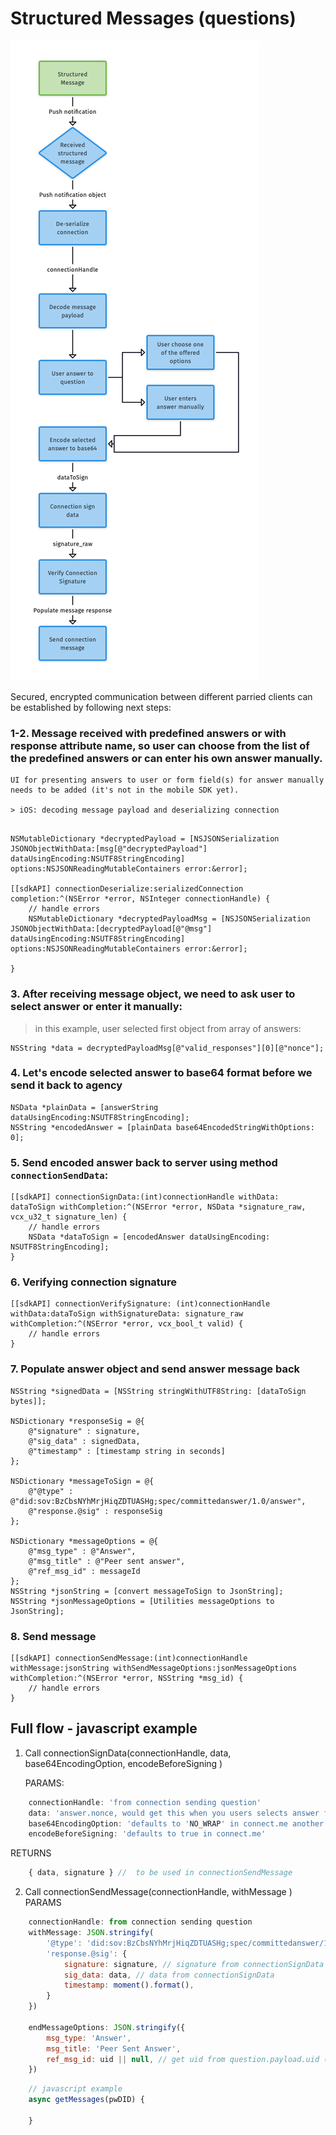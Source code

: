 # Structured Messages (questions)

![](wiki-images/StructuredMessage.png)

Secured, encrypted communication between different parried clients can be established by following next steps: 

### 1-2. Message received with predefined answers or with response attribute name, so user can choose from the list of the predefined answers or can enter his own answer manually. 

	UI for presenting answers to user or form field(s) for answer manually needs to be added (it's not in the mobile SDK yet).
	
	> iOS: decoding message payload and deserializing connection 

```ObjC

NSMutableDictionary *decryptedPayload = [NSJSONSerialization JSONObjectWithData:[msg[@"decryptedPayload"] dataUsingEncoding:NSUTF8StringEncoding] options:NSJSONReadingMutableContainers error:&error];

[[sdkAPI] connectionDeserialize:serializedConnection completion:^(NSError *error, NSInteger connectionHandle) {
	// handle errors
	NSMutableDictionary *decryptedPayloadMsg = [NSJSONSerialization JSONObjectWithData:[decryptedPayload[@"@msg"] dataUsingEncoding:NSUTF8StringEncoding] options:NSJSONReadingMutableContainers error:&error];
	
}
```


	
### 3. After receiving message object, we need to ask user to select answer or enter it manually: 

> in this example, user selected first object from array of answers: 

```ObjC
NSString *data = decryptedPayloadMsg[@"valid_responses"][0][@"nonce"];
```

### 4. Let's encode selected answer to base64 format before we send it back to agency

```ObjC
NSData *plainData = [answerString dataUsingEncoding:NSUTF8StringEncoding];
NSString *encodedAnswer = [plainData base64EncodedStringWithOptions: 0];
```

### 5. Send encoded answer back to server using method `connectionSendData`:

```ObjC
[[sdkAPI] connectionSignData:(int)connectionHandle withData: dataToSign withCompletion:^(NSError *error, NSData *signature_raw, vcx_u32_t signature_len) {
	// handle errors
	NSData *dataToSign = [encodedAnswer dataUsingEncoding: NSUTF8StringEncoding];
}
```

### 6. Verifying connection signature

```ObjC
[[sdkAPI] connectionVerifySignature: (int)connectionHandle withData:dataToSign withSignatureData: signature_raw withCompletion:^(NSError *error, vcx_bool_t valid) {
	// handle errors
}
```

### 7. Populate answer object and send answer message back

```ObjC
NSString *signedData = [NSString stringWithUTF8String: [dataToSign bytes]];

NSDictionary *responseSig = @{
	@"signature" : signature,
	@"sig_data" : signedData,
	@"timestamp" : [timestamp string in seconds]
};
                                    
NSDictionary *messageToSign = @{
	@"@type" : @"did:sov:BzCbsNYhMrjHiqZDTUASHg;spec/committedanswer/1.0/answer",
	@"response.@sig" : responseSig
};

NSDictionary *messageOptions = @{
	@"msg_type" : @"Answer",
	@"msg_title" : @"Peer sent answer",
	@"ref_msg_id" : messageId
};
NSString *jsonString = [convert messageToSign to JsonString];
NSString *jsonMessageOptions = [Utilities messageOptions to JsonString];

```


### 8. Send message 

```ObjC
[[sdkAPI] connectionSendMessage:(int)connectionHandle withMessage:jsonString withSendMessageOptions:jsonMessageOptions withCompletion:^(NSError *error, NSString *msg_id) {
	// handle errors
}
```


## Full flow - javascript example


1. Call connectionSignData(connectionHandle, data, base64EncodingOption, encodeBeforeSigning )

	PARAMS:
```javascript 
	connectionHandle: 'from connection sending question'
	data: 'answer.nonce, would get this when you users selects answer from answers from your secureMessage'
	base64EncodingOption: 'defaults to 'NO_WRAP' in connect.me another option of "URL_SAFE"' 
	encodeBeforeSigning: 'defaults to true in connect.me'
```
    
RETURNS
```javascript    
	{ data, signature } //  to be used in connectionSendMessage
```


2. Call connectionSendMessage(connectionHandle, withMessage )
	PARAMS
	
```javascript
	connectionHandle: from connection sending question
	withMessage: JSON.stringify(
		'@type': 'did:sov:BzCbsNYhMrjHiqZDTUASHg;spec/committedanswer/1.0/answer',
	 	'response.@sig': {
		   	signature: signature, // signature from connectionSignData
		  	sig_data: data, // data from connectionSignData
		   	timestamp: moment().format(),
	  	}
	})

	endMessageOptions: JSON.stringify({
	    msg_type: 'Answer',
	  	msg_title: 'Peer Sent Answer',
	 	ref_msg_id: uid || null, // get uid from question.payload.uid (from secure message)
	})
```

```javascript
	// javascript example
    async getMessages(pwDID) {
    
    }

```
